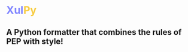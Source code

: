 # <span style="color:#8085FF"><b>Xul</b></span><span style="color:#F7CC42">Py</span>

## A Python formatter that combines the rules of PEP with style!
